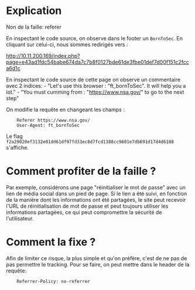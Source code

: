 # Explication

Non de la faille: referer

En inspectant le code source, on observe dans le footer un `BornToSec`.
En cliquant sur celui-ci, nous sommes redirigés vers :

http://10.11.200.169/index.php?page=e43ad1fdc54babe674da7c7b8f0127bde61de3fbe01def7d00f151c2fcca6d1c

En inspectant le code source de cette page on observe un commentaire avec 2 indices:
    - "Let's use this browser : "ft_bornToSec". It will help you a lot."
    - "You must cumming from : "https://www.nsa.gov/" to go to the next step"
  
On modifie la requête en changeant les champs :
```
    Referer https://www.nsa.gov/ 
	User-Agent: ft_bornToSec
```

Le flag `f2a29020ef3132e01dd61df97fd33ec8d7fcd1388cc9601e7db691d17d4d6188` s'affiche.

# Comment profiter de la faille ?

Par exemple, considérons une page "réinitialiser le mot de passe" avec un lien de média social dans un pied de page. Si le lien a été suivi, en fonction de la manière dont les informations ont été partagées, le site  peut recevoir l'URL de réinitialisation de mot de passe et peut toujours utiliser les informations partagées, ce qui peut compromettre la sécurité de l'utilisateur.

# Comment la fixe ?

Afin de limiter ce risque, la plus simple et qu'on préfère, c'est de ne pas de pas permettre le tracking. Pour se faire, on peut mettre dans le header de la requête:
```
    Referrer-Policy: no-referrer
```